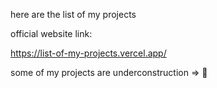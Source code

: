 here are the list of my projects

official website link:

https://list-of-my-projects.vercel.app/

some of my projects are underconstruction => 🚧

